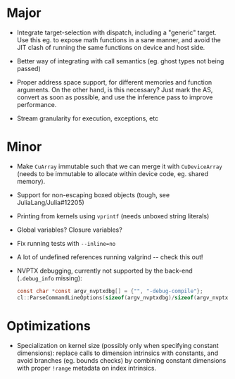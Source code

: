 # Major

* Integrate target-selection with dispatch, including a "generic" target. Use this eg. to
  expose math functions in a sane manner, and avoid the JIT clash of running the same
  functions on device and host side.

* Better way of integrating with call semantics (eg. ghost types not being passed)

* Proper address space support, for different memories and function arguments. On the other
  hand, is this necessary? Just mark the AS, convert as soon as possible, and use the
  inference pass to improve performance.

* Stream granularity for execution, exceptions, etc


# Minor

* Make `CuArray` immutable such that we can merge it with `CuDeviceArray` (needs to be
  immutable to allocate within device code, eg. shared memory).

* Support for non-escaping boxed objects (tough, see JuliaLang/Julia#12205)

* Printing from kernels using `vprintf` (needs unboxed string literals)

* Global variables? Closure variables?

* Fix running tests with `--inline=no`

* A lot of undefined references running valgrind -- check this out!

* NVPTX debugging, currently not supported by the back-end (`.debug_info` missing):
  ```c
  const char *const argv_nvptxdbg[] = {"", "-debug-compile"};
  cl::ParseCommandLineOptions(sizeof(argv_nvptxdbg)/sizeof(argv_nvptxdbg[0]), argv_nvptxdbg, "nvptx-debug-compile\n");
  ```


# Optimizations

* Specialization on kernel size (possibly only when specifying constant dimensions): replace
  calls to dimension intrinsics with constants, and avoid branches (eg. bounds checks) by
  combining constant dimensions with proper `!range` metadata on index intrinsics.
